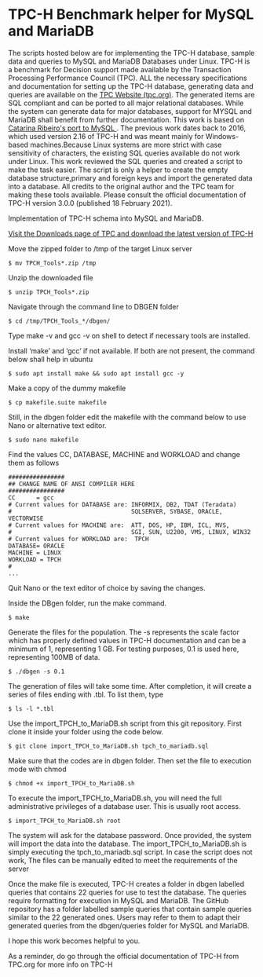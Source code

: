 # TPC-H Benchmark helper for MySQL and MariaDB


The scripts hosted below are for implementing the TPC-H database, sample data and queries to MySQL and MariaDB Databases under Linux.
TPC-H is a benchmark for Decision support made available by the Transaction Processing Performance Council (TPC). 
ALL the necessary specifications and documentation for setting up the TPC-H database, generating data and queries are available on the [TPC Website (tpc.org)](http://tpc.org/tpc_documents_current_versions/current_specifications5.asp).
The generated items are SQL compliant and can be ported to all major relational databases. While the system can generate data for major databases, support for MYSQL and MariaDB shall benefit from further documentation.
This work is based on [
Catarina Ribeiro's port to MySQL ](https://github.com/catarinaribeir0/queries-tpch-dbgen-mysql). The previous work dates back to 2016, which used version 2.16 of TPC-H and was meant mainly for Windows-based machines.Because Linux systems are more strict with case sensitivity of characters, the existing SQL queries available do not work under Linux.
This work reviewed the SQL queries and created a script to make the task easier. The script is only a helper to create the empty database structure,primary and foreign keys and import the generated data into a database.  All credits to the original author and the TPC team for making these tools available. Please consult the official documentation of TPC-H version 3.0.0 (published 18 February 2021).


Implementation of TPC-H schema into MySQL and MariaDB. 

[Visit the Downloads page of TPC and download the latest version of TPC-H](http://tpc.org/tpc_documents_current_versions/current_specifications5.asp)  

Move the zipped folder to /tmp of the target Linux server
```
$ mv TPCH_Tools*.zip /tmp
``` 
Unzip the downloaded file

```
$ unzip TPCH_Tools*.zip
``` 

Navigate through the command line to DBGEN folder  
```
$ cd /tmp/TPCH_Tools_*/dbgen/
```  

Type make -v and gcc -v on shell to detect if necessary tools are installed.

Install ‘make’ and ‘gcc’ if not available. If both are not present, the command below shall help in ubuntu
```
$ sudo apt install make && sudo apt install gcc -y
```  

Make a copy of the dummy makefile  
```
$ cp makefile.suite makefile
```  

Still, in the dbgen folder edit the makefile with the command below to use Nano or alternative text editor.
```
$ sudo nano makefile
```  
 
Find the values CC, DATABASE, MACHINE and WORKLOAD and change them as follows
```
################
## CHANGE NAME OF ANSI COMPILER HERE
################
CC      = gcc
# Current values for DATABASE are: INFORMIX, DB2, TDAT (Teradata)
#                                  SQLSERVER, SYBASE, ORACLE, VECTORWISE
# Current values for MACHINE are:  ATT, DOS, HP, IBM, ICL, MVS, 
#                                  SGI, SUN, U2200, VMS, LINUX, WIN32 
# Current values for WORKLOAD are:  TPCH
DATABASE= ORACLE
MACHINE = LINUX
WORKLOAD = TPCH
#
...
```  

Quit Nano or the text editor of choice by saving the changes.


Inside the DBgen folder, run the make command.  
```
$ make
```  

Generate the files for the population. The -s represents the scale factor which has properly defined values in TPC-H documentation and can be a minimum of 1, representing 1 GB. For testing purposes, 0.1 is used here, representing 100MB of data.  
```
$ ./dbgen -s 0.1
```  

The generation of files will take some time. After completion, it will create a series of files ending with .tbl. To list them, type
```
$ ls -l *.tbl
``` 

Use the import_TPCH_to_MariaDB.sh script from this git repository. First clone it inside your folder using the code below.
```
$ git clone import_TPCH_to_MariaDB.sh tpch_to_mariadb.sql
``` 
 
Make sure that the codes are in dbgen folder. Then set the file to execution mode with chmod
```
$ chmod +x import_TPCH_to_MariaDB.sh
``` 

To execute the import_TPCH_to_MariaDB.sh, you will need the full administrative privileges of a database user. This is usually root access.
```
$ import_TPCH_to_MariaDB.sh root 
```
The system will ask for the database password. Once provided, the system will import the data into the database.
The import_TPCH_to_MariaDB.sh  is simply executing the tpch_to_mariadb.sql script. In case the script does not work, The files can be manually edited to meet the requirements of the server 

Once the make file is executed, TPC-H creates a folder in dbgen labelled queries that contains 22 queries for use to test the database. The queries require formatting for execution in MySQL and MariaDB.
The GitHub repository has a folder labelled sample queries that contain sample queries similar to the 22 generated ones. Users may refer to them to adapt their generated queries from the dbgen/queries folder for MySQL and MariaDB.

I hope this work becomes helpful to you.

As a reminder, do go through the official documentation of TPC-H from TPC.org for more info on TPC-H
